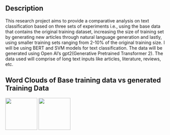 ## Description

This research project aims to provide a comparative analysis on text classification based on three sets of
experiments i.e., using the base data that contains the original training dataset, increasing the size of
training set by generating new articles through natural language generation and lastly, using smaller
training sets ranging from 2-10% of the original training size. I will be using BERT and SVM models for
text classification. The data will be generated using Open AI’s gpt2(Generative Pretrained Transformer 2).
The data used will comprise of long text inputs like articles, literature, reviews, etc. 

## Word Clouds of Base training data vs generated Training Data

<p float="left">
  <img src="/https://github.com/yashraj15/Text_Classification_NLG/blob/main/wcplotnew/Figure%202021-05-13%20194031%20(0).png" width="100" />
  <img src="/https://github.com/yashraj15/Text_Classification_NLG/blob/main/wcplotnew/Figure%202021-05-13%20194031%20(1).png" width="100" /> 
</p>
